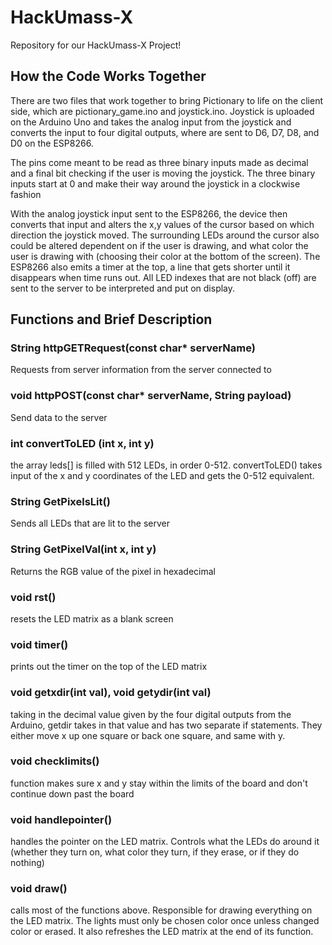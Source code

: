 # HackUmass-X
Repository for our HackUmass-X Project!

## How the Code Works Together

  There are two files that work together to bring Pictionary to life on the client side, which are pictionary_game.ino and joystick.ino.
  Joystick is uploaded on the Arduino Uno and takes the analog input from the joystick and converts the input to four digital outputs, where are sent 
  to D6, D7, D8, and D0 on the ESP8266. 
  
  The pins come meant to be read as three binary inputs made as decimal and a final bit checking if the user is moving the joystick. The three binary inputs start at 0   and make their way around the joystick in a clockwise fashion

  With the analog joystick input sent to the ESP8266, the device then converts that input and alters the x,y values of the cursor based on which direction
  the joystick moved. The surrounding LEDs around the cursor also could be altered dependent on if the user is drawing, and what color the user is drawing with
  (choosing their color at the bottom of the screen). The ESP8266 also emits a timer at the top, a line that gets shorter until it disappears when time runs out.
  All LED indexes that are not black (off) are sent to the server to be interpreted and put on display.

## Functions and Brief Description

### String httpGETRequest(const char* serverName)
  Requests from server information from the server connected to

### void httpPOST(const char* serverName, String payload)
  Send data to the server 

### int convertToLED (int x, int y)
  the array leds[] is filled with 512 LEDs, in order 0-512. convertToLED() takes input of the x and y coordinates
  of the LED and gets the 0-512 equivalent.

### String GetPixelsLit()
  Sends all LEDs that are lit to the server

### String GetPixelVal(int x, int y)
  Returns the RGB value of the pixel in hexadecimal

### void rst()
  resets the LED matrix as a blank screen

### void timer()
  prints out the timer on the top of the LED matrix

### void getxdir(int val), void getydir(int val)
  taking in the decimal value given by the four digital outputs from the Arduino, getdir 
  takes in that value and has two separate if statements. They either move x up one square or back one
  square, and same with y.

### void checklimits()
  function makes sure x and y stay within the limits of the board and don't continue down
  past the board

### void handlepointer()
  handles the pointer on the LED matrix. Controls what the LEDs do around it (whether they turn on, what 
  color they turn, if they erase, or if they do nothing)

### void draw()
  calls most of the functions above. Responsible for drawing everything on the LED matrix. The lights must only be
  chosen color once unless changed color or erased. It also refreshes the LED matrix at the end of its function.

